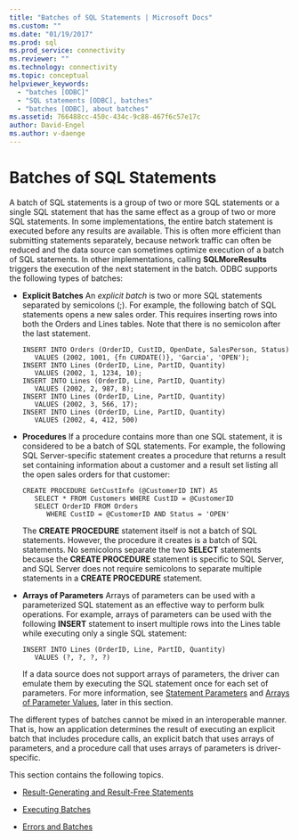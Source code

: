 ```yaml
---
title: "Batches of SQL Statements | Microsoft Docs"
ms.custom: ""
ms.date: "01/19/2017"
ms.prod: sql
ms.prod_service: connectivity
ms.reviewer: ""
ms.technology: connectivity
ms.topic: conceptual
helpviewer_keywords: 
  - "batches [ODBC]"
  - "SQL statements [ODBC], batches"
  - "batches [ODBC], about batches"
ms.assetid: 766488cc-450c-434c-9c88-467f6c57e17c
author: David-Engel
ms.author: v-daenge
---
```

# Batches of SQL Statements
A batch of SQL statements is a group of two or more SQL statements or a single SQL statement that has the same effect as a group of two or more SQL statements. In some implementations, the entire batch statement is executed before any results are available. This is often more efficient than submitting statements separately, because network traffic can often be reduced and the data source can sometimes optimize execution of a batch of SQL statements. In other implementations, calling **SQLMoreResults** triggers the execution of the next statement in the batch. ODBC supports the following types of batches:  
  
-   **Explicit Batches** An *explicit batch* is two or more SQL statements separated by semicolons (;). For example, the following batch of SQL statements opens a new sales order. This requires inserting rows into both the Orders and Lines tables. Note that there is no semicolon after the last statement.  
  
    ```  
    INSERT INTO Orders (OrderID, CustID, OpenDate, SalesPerson, Status)  
       VALUES (2002, 1001, {fn CURDATE()}, 'Garcia', 'OPEN');  
    INSERT INTO Lines (OrderID, Line, PartID, Quantity)  
       VALUES (2002, 1, 1234, 10);  
    INSERT INTO Lines (OrderID, Line, PartID, Quantity)  
       VALUES (2002, 2, 987, 8);  
    INSERT INTO Lines (OrderID, Line, PartID, Quantity)  
       VALUES (2002, 3, 566, 17);  
    INSERT INTO Lines (OrderID, Line, PartID, Quantity)  
       VALUES (2002, 4, 412, 500)  
    ```  
  
-   **Procedures** If a procedure contains more than one SQL statement, it is considered to be a batch of SQL statements. For example, the following SQL Server-specific statement creates a procedure that returns a result set containing information about a customer and a result set listing all the open sales orders for that customer:  
  
    ```  
    CREATE PROCEDURE GetCustInfo (@CustomerID INT) AS  
       SELECT * FROM Customers WHERE CustID = @CustomerID  
       SELECT OrderID FROM Orders  
          WHERE CustID = @CustomerID AND Status = 'OPEN'  
    ```  
  
     The **CREATE PROCEDURE** statement itself is not a batch of SQL statements. However, the procedure it creates is a batch of SQL statements. No semicolons separate the two **SELECT** statements because the **CREATE PROCEDURE** statement is specific to SQL Server, and SQL Server does not require semicolons to separate multiple statements in a **CREATE PROCEDURE** statement.  
  
-   **Arrays of Parameters** Arrays of parameters can be used with a parameterized SQL statement as an effective way to perform bulk operations. For example, arrays of parameters can be used with the following **INSERT** statement to insert multiple rows into the Lines table while executing only a single SQL statement:  
  
    ```  
    INSERT INTO Lines (OrderID, Line, PartID, Quantity)  
       VALUES (?, ?, ?, ?)  
    ```  
  
     If a data source does not support arrays of parameters, the driver can emulate them by executing the SQL statement once for each set of parameters. For more information, see [Statement Parameters](../../../odbc/reference/develop-app/statement-parameters.md) and [Arrays of Parameter Values](../../../odbc/reference/develop-app/arrays-of-parameter-values.md), later in this section.  
  
 The different types of batches cannot be mixed in an interoperable manner. That is, how an application determines the result of executing an explicit batch that includes procedure calls, an explicit batch that uses arrays of parameters, and a procedure call that uses arrays of parameters is driver-specific.  
  
 This section contains the following topics.  
  
-   [Result-Generating and Result-Free Statements](../../../odbc/reference/develop-app/result-generating-and-result-free-statements.md)  
  
-   [Executing Batches](../../../odbc/reference/develop-app/executing-batches.md)  
  
-   [Errors and Batches](../../../odbc/reference/develop-app/errors-and-batches.md)
